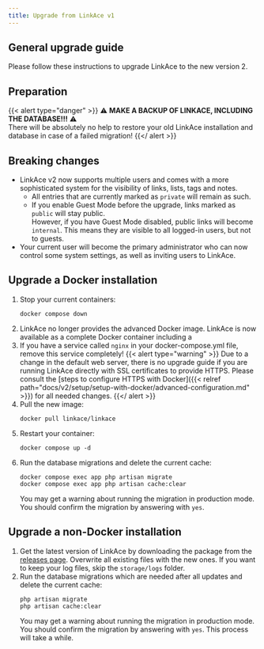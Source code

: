 ```yaml
---
title: Upgrade from LinkAce v1
---
```


## General upgrade guide

Please follow these instructions to upgrade LinkAce to the new version 2.


## Preparation

{{< alert type="danger" >}}
⚠️ **MAKE A BACKUP OF LINKACE, INCLUDING THE DATABASE!!!** ⚠️  
There will be absolutely no help to restore your old LinkAce installation and database in case of a failed migration!
{{</ alert >}}

## Breaking changes

- LinkAce v2 now supports multiple users and comes with a more sophisticated system for the visibility of links, lists, tags and notes.
  - All entries that are currently marked as `private` will remain as such.
  - If you enable Guest Mode before the upgrade, links marked as `public` will stay public.  
    However, if you have Guest Mode disabled, public links will become `internal`. This means they are visible to all logged-in users, but not to guests.
- Your current user will become the primary administrator who can now control some system settings, as well as inviting users to LinkAce.


## Upgrade a Docker installation

1. Stop your current containers:
    ```
    docker compose down
    ```
2. LinkAce no longer provides the advanced Docker image. LinkAce is now available as a complete Docker container including a 
3. If you have a service called `nginx` in your docker-compose.yml file, remove this service completely!
   {{< alert type="warning" >}}
   Due to a change in the default web server, there is no upgrade guide if you are running LinkAce directly with SSL certificates to provide HTTPS. Please consult the [steps to configure HTTPS with Docker]({{< relref path="docs/v2/setup/setup-with-docker/advanced-configuration.md" >}}) for all needed changes.
   {{</ alert >}}
4. Pull the new image:
    ```
    docker pull linkace/linkace
    ```
5. Restart your container:
    ```
    docker compose up -d
    ```
6. Run the database migrations and delete the current cache:
    ```
    docker compose exec app php artisan migrate
    docker compose exec app php artisan cache:clear
    ```
   You may get a warning about running the migration in production mode. You should confirm the migration by answering with `yes`.


## Upgrade a non-Docker installation

1. Get the latest version of LinkAce by downloading the package from the [releases page](https://github.com/Kovah/LinkAce/releases).
   Overwrite all existing files with the new ones. If you want to keep your log files, skip the `storage/logs` folder.
2. Run the database migrations which are needed after all updates and delete the current cache:
    ```
    php artisan migrate
    php artisan cache:clear
    ```
   You may get a warning about running the migration in production mode. You should confirm the migration by answering with `yes`.
   This process will take a while.

